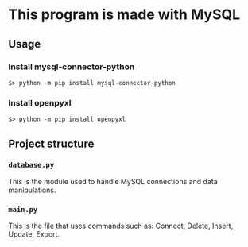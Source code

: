 # This program is made with MySQL

## Usage

### Install mysql-connector-python

```
$> python -m pip install mysql-connector-python
```

### Install openpyxl

```
$> python -m pip install openpyxl
```

## Project structure

### `database.py`
This is the module used to handle MySQL connections and data manipulations.

### `main.py`

This is the file that uses commands such as: Connect, Delete, Insert, Update, Export.
